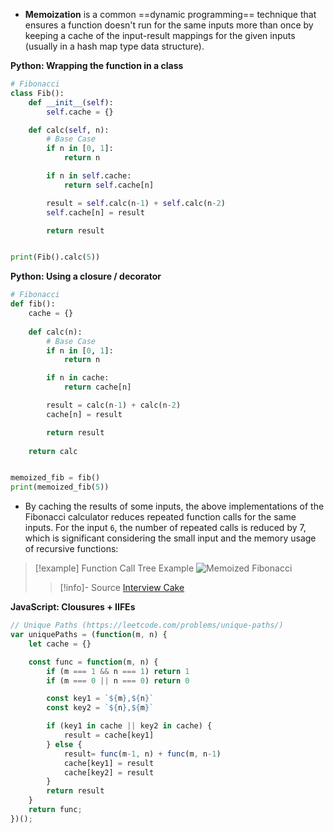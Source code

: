 - **Memoization** is a common ==dynamic programming== technique that ensures a function doesn't run for the same inputs more than once by keeping a cache of the input-result mappings for the given inputs (usually in a hash map type data structure).

**Python: Wrapping the function in a class**

```python
# Fibonacci
class Fib():
    def __init__(self):
        self.cache = {}

    def calc(self, n):
        # Base Case
        if n in [0, 1]:
            return n

        if n in self.cache:
            return self.cache[n]

        result = self.calc(n-1) + self.calc(n-2)
        self.cache[n] = result

        return result


print(Fib().calc(5))
```

**Python: Using a closure / decorator**

```python
# Fibonacci
def fib():
    cache = {}
    
    def calc(n):
        # Base Case
        if n in [0, 1]:
            return n

        if n in cache:
            return cache[n]

        result = calc(n-1) + calc(n-2)
        cache[n] = result

        return result
        
    return calc


memoized_fib = fib()
print(memoized_fib(5))
```

- By caching the results of some inputs, the above implementations of the Fibonacci calculator reduces repeated function calls for the same inputs. For the input `6`, the number of repeated calls is reduced by 7, which is significant considering the small input and the memory usage of recursive functions:

> [!example] Function Call Tree Example
> ![Memoized Fibonacci](algo-memoized-fibonacci.svg)
>> [!info]- Source
>> [Interview Cake](https://www.interviewcake.com/concept/python/memoization)

**JavaScript: Clousures + IIFEs**

```javascript
// Unique Paths (https://leetcode.com/problems/unique-paths/)
var uniquePaths = (function(m, n) {
    let cache = {}

    const func = function(m, n) {
        if (m === 1 && n === 1) return 1
        if (m === 0 || n === 0) return 0

        const key1 = `${m},${n}`
        const key2 = `${n},${m}`

        if (key1 in cache || key2 in cache) {
            result = cache[key1]
        } else {
            result= func(m-1, n) + func(m, n-1)
            cache[key1] = result
            cache[key2] = result
        }
        return result
    }
    return func;
})();
```